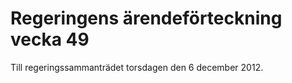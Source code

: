 # Regeringens ärendeförteckning vecka 49

Till regeringssammanträdet torsdagen den 6 december 2012.

